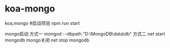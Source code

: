 # koa-mongo
koa,mongo
#启动项目
npm run start


mongo启动
方式一 mongod --dbpath "D:\MongoDB\data\db"
方式二 net start mongodb
mongo关闭
net stop mongodb